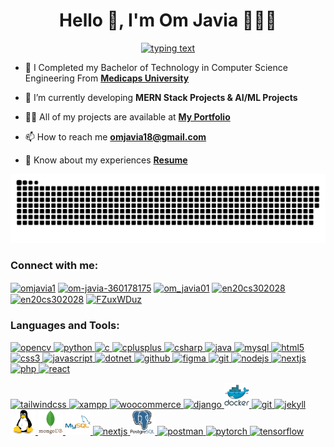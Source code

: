 <h1 align="center">Hello 👋, I'm Om Javia 🧑🏻‍💻</h1>
<p align="center">
  <a href="https://github.com/omjavia">
    <img src="https://readme-typing-svg.herokuapp.com/?size=21&center=true&vCenter=true&width=560&height=45&lines=Developer+👨‍💻+from+India;Computer+Science+Student+👨🏻‍🎓;Passionate+Full-Stack+Developer+🙋🏻‍♂️;Software+Engineer+👨🏻‍💼;Problem+Solver+🤹🏻;Building+🏗️+Scalable+&+Efficient+Web+Apps;Transforming+Ideas+💡+into+Functional+Code;" alt="typing text" />
  </a>
</p>



- 🔭 I Completed my Bachelor of Technology in Computer Science Engineering From [**Medicaps University**](https://www.medicaps.ac.in/)

- 🌱 I’m currently developing **MERN Stack Projects & AI/ML Projects**

- 👨‍💻 All of my projects are available at [**My Portfolio**](https://omjavia.vercel.app/)
  
- 📫 How to reach me **omjavia18@gmail.com**

- 📄 Know about my experiences [ **Resume**](https://drive.google.com/file/d/1piCpXUSJk7BZzov8hJe--R90HaqbKr5L/view?usp=sharing)

 <picture>
  <source media="(prefers-color-scheme: dark)" srcset="https://raw.githubusercontent.com/omjavia/omjavia/output/github-snake-dark.svg" />
  <source media="(prefers-color-scheme: light)" srcset="https://raw.githubusercontent.com/omjavia/omjavia/output/github-snake.svg" />
  <img alt="github-snake" src="https://raw.githubusercontent.com/omjavia/omjavia/output/github-snake.svg" />
</picture>

<h3 align="left">Connect with me:</h3>
<p align="left">
<a href="https://twitter.com/JaviaOm84300" target="blank"><img align="center" src="https://about.twitter.com/content/dam/about-twitter/x/brand-toolkit/logo-black.png.twimg.1920.png" alt="omjavia1" height="30" width="40" /></a>
<a href="https://linkedin.com/in/om-javia" target="blank"><img align="center" src="https://content.linkedin.com/content/dam/me/business/en-us/amp/brand-site/v2/bg/LI-Bug.svg.original.svg" alt="om-javia-360178175" height="30" width="40" /></a>
<a href="https://instagram.com/om_javia01" target="blank"><img align="center" src="https://raw.githubusercontent.com/rahuldkjain/github-profile-readme-generator/master/src/images/icons/Social/instagram.svg" alt="om_javia01" height="30" width="40" /></a>
<a href="https://www.hackerrank.com/en20cs302028" target="blank"><img align="center" src="https://raw.githubusercontent.com/rahuldkjain/github-profile-readme-generator/master/src/images/icons/Social/hackerrank.svg" alt="en20cs302028" height="30" width="40" /></a>
<a href="https://www.leetcode.com/en20cs302028" target="blank"><img align="center" src="https://raw.githubusercontent.com/rahuldkjain/github-profile-readme-generator/master/src/images/icons/Social/leet-code.svg" alt="en20cs302028" height="30" width="40" /></a>
<a href="https://discord.gg/FZuxWDuz" target="blank"><img align="center" src="https://raw.githubusercontent.com/rahuldkjain/github-profile-readme-generator/master/src/images/icons/Social/discord.svg" alt="FZuxWDuz" height="30" width="40" /></a>
</p>

<h3 align="left">Languages and Tools:</h3>
<p align="left">
<a href="https://opencv.org/" target="_blank" rel="noreferrer"> <img src="https://www.vectorlogo.zone/logos/opencv/opencv-icon.svg" alt="opencv" width="40" height="40"/> </a> 
<a href="https://www.w3schools.com/python/" target="_blank" rel="noreferrer"> <img src="https://profilinator.rishav.dev/skills-assets/python-original.svg" alt="python" width="40" height="40"/> </a>  
<a href="https://www.w3schools.com/c/" target="_blank" rel="noreferrer"> <img src="https://profilinator.rishav.dev/skills-assets/c-original.svg" alt="c" width="40" height="40"/> </a>
<a href="https://www.w3schools.com/cpp/" target="_blank" rel="noreferrer"> <img src="https://profilinator.rishav.dev/skills-assets/cplusplus-original.svg" alt="cplusplus" width="40" height="40"/> </a>
<a href="https://www.w3schools.com/css/" target="_blank" rel="noreferrer"> <img src="https://profilinator.rishav.dev/skills-assets/csharp-original.svg" alt="csharp" width="40" height="40"/> </a>
<a href="https://www.w3schools.com/java/" target="_blank" rel="noreferrer"> <img src="https://profilinator.rishav.dev/skills-assets/java-original-wordmark.svg" alt="java" width="40" height="40"/> </a> 
<a href="https://www.w3schools.com/mysql/" target="_blank" rel="noreferrer"> <img src="https://profilinator.rishav.dev/skills-assets/mysql-original-wordmark.svg" alt="mysql" width="40" height="40"/> </a>
<a href="https://www.w3schools.com/html/" target="_blank" rel="noreferrer"><img src="https://profilinator.rishav.dev/skills-assets/html5-original-wordmark.svg" alt="html5" width="40" height="40"/> </a> 
<a href="https://www.w3schools.com/css/" target="_blank" rel="noreferrer"> <img src="https://profilinator.rishav.dev/skills-assets/css3-original-wordmark.svg" alt="css3" width="40" height="40"/> </a>
<a href="https://www.w3schools.com/js/" target="_blank" rel="noreferrer">   <img src="https://profilinator.rishav.dev/skills-assets/javascript-original.svg" alt="javascript" width="40" height="40"/> </a>
<a href="https://dotnet.microsoft.com/" target="_blank" rel="noreferrer"> <img src="https://profilinator.rishav.dev/skills-assets/dot-net-original-wordmark.svg" alt="dotnet" width="40" height="40"/> </a>
  <a href="https://github.com/" target="_blank" rel="noreferrer"> <img src="https://img.icons8.com/?size=100&id=LoL4bFzqmAa0&format=png&color=000000" alt="github" width="40" height="40"/> </a>
<a href="https://www.figma.com/" target="_blank" rel="noreferrer"> <img src="https://profilinator.rishav.dev/skills-assets/figma-icon.svg" alt="figma" width="40" height="40"/> </a> 
<a href="https://git-scm.com/" target="_blank" rel="noreferrer"> <img src="https://profilinator.rishav.dev/skills-assets/git-scm-icon.svg" alt="git" width="40" height="40"/> </a>
<a href="https://nodejs.org" target="_blank" rel="noreferrer"> <img src="https://profilinator.rishav.dev/skills-assets/nodejs-original-wordmark.svg" alt="nodejs" width="40" height="40"/> </a> 
<a href="https://www.geeksforgeeks.org/nextjs/" target="_blank" rel="noreferrer"> <img src="https://profilinator.rishav.dev/skills-assets/nextjs.png" alt="nextjs" width="40" height="40"/> </a> 
<a href="https://www.w3schools.com/php/" target="_blank" rel="noreferrer"> <img src="https://profilinator.rishav.dev/skills-assets/php-original.svg" alt="php" width="40" height="40"/> </a> 
<a href="https://www.w3schools.com/react/" target="_blank" rel="noreferrer"> <img src="https://profilinator.rishav.dev/skills-assets/react-original-wordmark.svg" alt="react" width="40" height="40"/> </a> </p>
<a href="https://tailwindcss.com/" target="_blank" rel="noreferrer"> <img src="https://profilinator.rishav.dev/skills-assets/tailwindcss.svg" alt="tailwindcss" width="40" height="40"/> </a>
<a href="https://www.javatpoint.com/xampp" target="_blank" rel="noreferrer"> <img src="https://profilinator.rishav.dev/skills-assets/xampp.png" alt="xampp" width="40" height="40"/> </a>
<a href="https://woo.com/" target="_blank" rel="noreferrer"> <img src="https://profilinator.rishav.dev/skills-assets/woocommerce.png" alt="woocommerce" width="40" height="40"/> </a>
<a href="https://www.djangoproject.com/" target="_blank" rel="noreferrer"> <img src="https://cdn.worldvectorlogo.com/logos/django.svg" alt="django" width="40" height="40"/> </a> 
<a href="https://www.docker.com/" target="_blank" rel="noreferrer"> <img src="https://raw.githubusercontent.com/devicons/devicon/master/icons/docker/docker-original-wordmark.svg" alt="docker" width="40" height="40"/> </a>
<a href="https://git-scm.com/" target="_blank" rel="noreferrer"> <img src="https://www.vectorlogo.zone/logos/git-scm/git-scm-icon.svg" alt="git" width="40" height="40"/> </a> 
<a href="https://jekyllrb.com/" target="_blank" rel="noreferrer"> <img src="https://www.vectorlogo.zone/logos/jekyllrb/jekyllrb-icon.svg" alt="jekyll" width="40" height="40"/> </a> 
<a href="https://www.linux.org/" target="_blank" rel="noreferrer"> <img src="https://raw.githubusercontent.com/devicons/devicon/master/icons/linux/linux-original.svg" alt="linux" width="40" height="40"/> </a> 
<a href="https://www.mongodb.com/" target="_blank" rel="noreferrer"> <img src="https://raw.githubusercontent.com/devicons/devicon/master/icons/mongodb/mongodb-original-wordmark.svg" alt="mongodb" width="40" height="40"/> </a>
<a href="https://www.mysql.com/" target="_blank" rel="noreferrer"> <img src="https://raw.githubusercontent.com/devicons/devicon/master/icons/mysql/mysql-original-wordmark.svg" alt="mysql" width="40" height="40"/> </a>
<a href="https://nextjs.org/" target="_blank" rel="noreferrer"> <img src="https://cdn.worldvectorlogo.com/logos/nextjs-2.svg" alt="nextjs" width="40" height="40"/> </a> 
<a href="https://www.postgresql.org" target="_blank" rel="noreferrer"> <img src="https://raw.githubusercontent.com/devicons/devicon/master/icons/postgresql/postgresql-original-wordmark.svg" alt="postgresql" width="40" height="40"/> </a>
<a href="https://postman.com" target="_blank" rel="noreferrer"> <img src="https://www.vectorlogo.zone/logos/getpostman/getpostman-icon.svg" alt="postman" width="40" height="40"/> </a> 
<a href="https://pytorch.org/" target="_blank" rel="noreferrer"> <img src="https://www.vectorlogo.zone/logos/pytorch/pytorch-icon.svg" alt="pytorch" width="40" height="40"/> </a> 
<a href="https://www.tensorflow.org" target="_blank" rel="noreferrer"> <img src="https://www.vectorlogo.zone/logos/tensorflow/tensorflow-icon.svg" alt="tensorflow" width="40" height="40"/> </a> 
